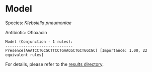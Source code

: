 
# Model

Species: *Klebsiella pneumoniae*

Antibiotic: Ofloxacin

```
Model (Conjunction - 1 rules):
------------------------------
Presence(AAATCCTGCGCTTCCTGAACGCTGCTGGCGC) [Importance: 1.00, 22 equivalent rules]

```

For details, please refer to the [results directory](../../../../../results/scm_b/klebsiella%20pneumoniae/ofloxacin/repeat_3/).

